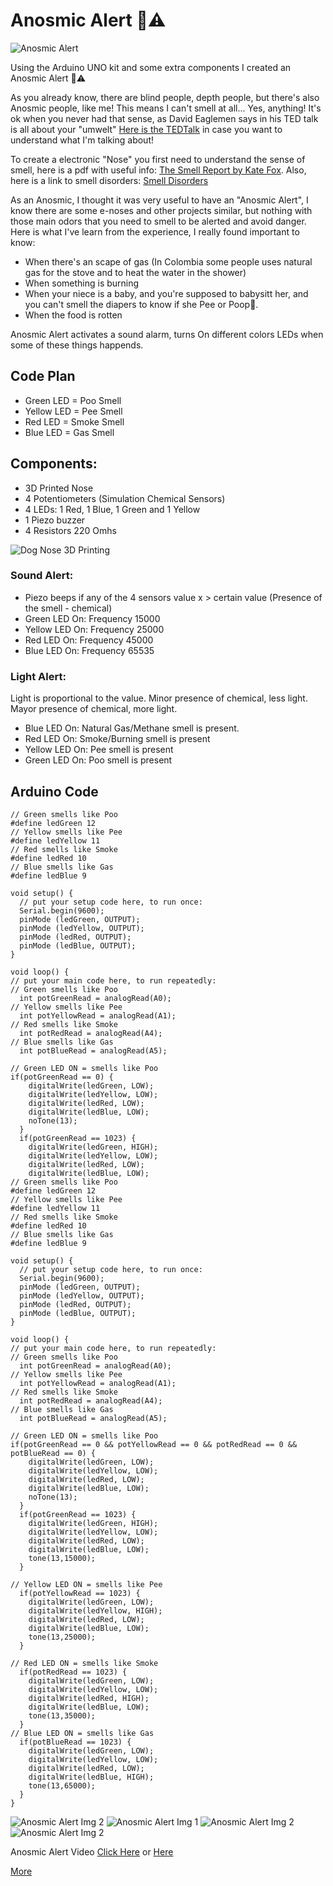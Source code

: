 # Anosmic Alert :nose::warning:
![Anosmic Alert](https://github.com/linaangel/PhComp_repo/blob/master/midterm/Anosmic-Alert/anosmicalert.jpg)

Using the Arduino UNO kit and some extra components I created an Anosmic Alert :nose::warning:

As you already know, there are blind people, depth people, but there's also Anosmic people, like me! This means I can't smell at all... Yes, anything! It's ok when you never had that sense, as David Eaglemen says in his TED talk is all about your "umwelt" [Here is the TEDTalk](https://www.ted.com/talks/david_eagleman_can_we_create_new_senses_for_humans) in case you want to understand what I'm talking about!

To create a electronic "Nose" you first need to understand the sense of smell, here is a pdf with useful info: [The Smell Report by Kate Fox](https://github.com/linaangel/PhComp_repo/blob/master/midterm/smell.pdf). Also, here is a link to smell disorders: [Smell Disorders](https://www.nidcd.nih.gov/health/smell-disorders)

As an Anosmic, I thought it was very useful to have an "Anosmic Alert", I know there are some e-noses and other projects similar, but nothing with those main odors that you need to smell to be alerted and avoid danger. Here is what I've learn from the experience, I really found important to know:

* When there's an scape of gas (In Colombia some people uses natural gas for the stove and to heat the water in the shower)
* When something is burning
* When your niece is a baby, and you're supposed to babysitt her, and you can't smell the diapers to know if she Pee or Poop:poop:.
* When the food is rotten 

Anosmic Alert activates a sound alarm, turns On different colors LEDs when some of these things happends. 

## Code Plan
* Green LED = Poo Smell
* Yellow LED = Pee Smell
* Red LED = Smoke Smell
* Blue LED = Gas Smell

## Components:
* 3D Printed Nose
* 4 Potentiometers (Simulation Chemical Sensors)
* 4 LEDs: 1 Red, 1 Blue, 1 Green and 1 Yellow
* 1 Piezo buzzer
* 4 Resistors 220 Omhs

![Dog Nose 3D Printing](https://github.com/linaangel/PhComp_repo/blob/master/midterm/Anosmic-Alert/3dnose.png)
 
### Sound Alert: 
* Piezo beeps if any of the 4 sensors value x > certain value (Presence of the smell - chemical)
* Green LED On: Frequency 15000
* Yellow LED On: Frequency  25000
* Red LED On: Frequency 45000
* Blue LED On: Frequency 65535

### Light Alert:
Light is proportional to the value. Minor presence of chemical, less light. Mayor presence of chemical, more light.
* Blue LED On: Natural Gas/Methane smell is present. 
* Red LED On: Smoke/Burning smell is present
* Yellow LED On: Pee smell is present
* Green LED On:  Poo smell is present

## Arduino Code
```
// Green smells like Poo
#define ledGreen 12
// Yellow smells like Pee
#define ledYellow 11
// Red smells like Smoke
#define ledRed 10
// Blue smells like Gas
#define ledBlue 9

void setup() {
  // put your setup code here, to run once:
  Serial.begin(9600);
  pinMode (ledGreen, OUTPUT);
  pinMode (ledYellow, OUTPUT);
  pinMode (ledRed, OUTPUT);
  pinMode (ledBlue, OUTPUT);
}

void loop() {
// put your main code here, to run repeatedly:
// Green smells like Poo
  int potGreenRead = analogRead(A0);
// Yellow smells like Pee
  int potYellowRead = analogRead(A1);
// Red smells like Smoke
  int potRedRead = analogRead(A4);
// Blue smells like Gas
  int potBlueRead = analogRead(A5);

// Green LED ON = smells like Poo
if(potGreenRead == 0) {
    digitalWrite(ledGreen, LOW);
    digitalWrite(ledYellow, LOW);
    digitalWrite(ledRed, LOW);
    digitalWrite(ledBlue, LOW);
    noTone(13);
  }
  if(potGreenRead == 1023) {
    digitalWrite(ledGreen, HIGH);
    digitalWrite(ledYellow, LOW);
    digitalWrite(ledRed, LOW);
    digitalWrite(ledBlue, LOW);
// Green smells like Poo
#define ledGreen 12
// Yellow smells like Pee
#define ledYellow 11
// Red smells like Smoke
#define ledRed 10
// Blue smells like Gas
#define ledBlue 9

void setup() {
  // put your setup code here, to run once:
  Serial.begin(9600);
  pinMode (ledGreen, OUTPUT);
  pinMode (ledYellow, OUTPUT);
  pinMode (ledRed, OUTPUT);
  pinMode (ledBlue, OUTPUT);
}

void loop() {
// put your main code here, to run repeatedly:
// Green smells like Poo
  int potGreenRead = analogRead(A0);
// Yellow smells like Pee
  int potYellowRead = analogRead(A1);
// Red smells like Smoke
  int potRedRead = analogRead(A4);
// Blue smells like Gas
  int potBlueRead = analogRead(A5);

// Green LED ON = smells like Poo
if(potGreenRead == 0 && potYellowRead == 0 && potRedRead == 0 && potBlueRead == 0) {
    digitalWrite(ledGreen, LOW);
    digitalWrite(ledYellow, LOW);
    digitalWrite(ledRed, LOW);
    digitalWrite(ledBlue, LOW);
    noTone(13);
  }
  if(potGreenRead == 1023) {
    digitalWrite(ledGreen, HIGH);
    digitalWrite(ledYellow, LOW);
    digitalWrite(ledRed, LOW);
    digitalWrite(ledBlue, LOW);
    tone(13,15000);
  }

// Yellow LED ON = smells like Pee
  if(potYellowRead == 1023) {
    digitalWrite(ledGreen, LOW);
    digitalWrite(ledYellow, HIGH);
    digitalWrite(ledRed, LOW);
    digitalWrite(ledBlue, LOW);
    tone(13,25000);
  }

// Red LED ON = smells like Smoke
  if(potRedRead == 1023) {
    digitalWrite(ledGreen, LOW);
    digitalWrite(ledYellow, LOW);
    digitalWrite(ledRed, HIGH);
    digitalWrite(ledBlue, LOW);
    tone(13,35000);
  }
// Blue LED ON = smells like Gas
  if(potBlueRead == 1023) {
    digitalWrite(ledGreen, LOW);
    digitalWrite(ledYellow, LOW);
    digitalWrite(ledRed, LOW);
    digitalWrite(ledBlue, HIGH);
    tone(13,65000);
  }
}
```

![Anosmic Alert Img 2](https://github.com/linaangel/PhComp_repo/blob/master/midterm/Anosmic-Alert/R2D2.jpg)
![Anosmic Alert Img 1](https://github.com/linaangel/PhComp_repo/blob/master/midterm/Anosmic-Alert/anosmicalert-dognose.jpg)
![Anosmic Alert Img 2](https://github.com/linaangel/PhComp_repo/blob/master/midterm/Anosmic-Alert/3DNose.jpg)
![Anosmic Alert Img 2](https://github.com/linaangel/PhComp_repo/blob/master/midterm/Anosmic-Alert/ArduinoNose.jpg)

Anosmic Alert Video [Click Here](https://github.com/linaangel/PhComp_repo/blob/master/midterm/Anosmic-Alert/more/IMG_3292.MOV) or [Here](https://www.youtube.com/watch?v=34q1Hhweqo8&feature=youtu.be)

[More](https://github.com/linaangel/PhComp_repo/tree/master/midterm/Anosmic-Alert/more)
